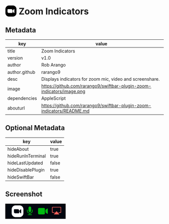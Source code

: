 # <img src='./icon.svg' width='36' style='vertical-align: text-bottom'> Zoom Indicators

## Metadata

| key           | value                                                                 |
|---------------|-----------------------------------------------------------------------|
| title         | Zoom Indicators                                                       |
| version       | v1.0                                                                  |
| author        | Rob Arango                                                            |
| author.github | rarango9                                                              |
| desc          | Displays indicators for zoom mic, video and screenshare.              |
| image         | https://github.com/rarango9/swiftbar-plugin-zoom-indicators/image.png |
| dependencies  | AppleScript                                                           |
| abouturl      | https://github.com/rarango9/swiftbar-plugin-zoom-indicators/README.md |

## Optional Metadata

| key               | value   |
|-------------------|---------|
| hideAbout         | true    |
| hideRunInTerminal | true    |
| hideLastUpdated   | false   |
| hideDisablePlugin | true    |
| hideSwiftBar      | false   |

## Screenshot

![screenshot](./image.png)

